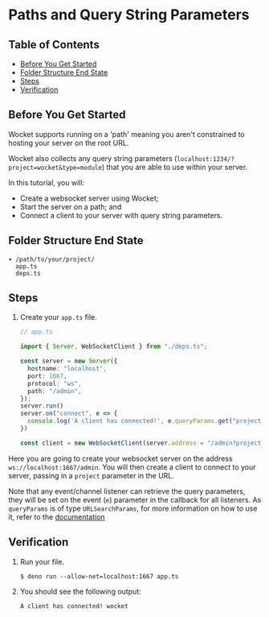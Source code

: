 # Paths and Query String Parameters

## Table of Contents

- [Before You Get Started](#before-you-get-started)
- [Folder Structure End State](#folder-structure-end-state)
- [Steps](#steps)
- [Verification](#verification)

## Before You Get Started

Wocket supports running on a 'path' meaning you aren't constrained to hosting your server on the root URL.

Wocket also collects any query string parameters (`localhost:1234/?project=wocket&type=module`) that you are able to use within your server.

In this tutorial, you will:

- Create a websocket server using Wocket;
- Start the server on a path; and
- Connect a client to your server with query string parameters.

## Folder Structure End State

```text
▾ /path/to/your/project/
  app.ts
  deps.ts
```

## Steps

1. Create your `app.ts` file.

   ```typescript
   // app.ts

   import { Server, WebSocketClient } from "./deps.ts";

   const server = new Server({
     hostname: "localhost",
     port: 1667,
     protocol: "ws",
     path: "/admin",
   });
   server.run()
   server.on("connect", e => {
     console.log('A client has connected!', e.queryParams.get("project"));
   })

   const client = new WebSocketClient(server.address = "/admin?project=wocket");
   ```

Here you are going to create your websocket server on the address `ws://localhost:1667/admin`. You will then create a client to connect to your server, passing in a `project` parameter in the URL.

Note that any event/channel listener can retrieve the query parameters, they will be set on the event (`e`) parameter in the callback for all listeners. As `queryParams` is of type `URLSearchParams`, for more information on how to use it, refer to the [documentation](https://developer.mozilla.org/en-US/docs/Web/API/URLSearchParams)

## Verification

1. Run your file.

   ```shell
   $ deno run --allow-net=localhost:1667 app.ts
   ```

2. You should see the following output:

   ```shell
   A client has connected! wocket
   ```
